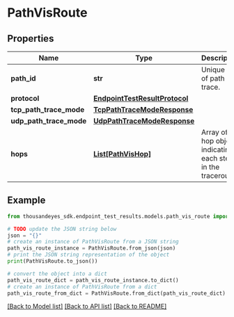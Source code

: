 # PathVisRoute


## Properties

Name | Type | Description | Notes
------------ | ------------- | ------------- | -------------
**path_id** | **str** | Unique ID of path trace. | [optional] [readonly] 
**protocol** | [**EndpointTestResultProtocol**](EndpointTestResultProtocol.md) |  | [optional] 
**tcp_path_trace_mode** | [**TcpPathTraceModeResponse**](TcpPathTraceModeResponse.md) |  | [optional] 
**udp_path_trace_mode** | [**UdpPathTraceModeResponse**](UdpPathTraceModeResponse.md) |  | [optional] 
**hops** | [**List[PathVisHop]**](PathVisHop.md) | Array of hop objects indicating each step in the traceroute. | [optional] 

## Example

```python
from thousandeyes_sdk.endpoint_test_results.models.path_vis_route import PathVisRoute

# TODO update the JSON string below
json = "{}"
# create an instance of PathVisRoute from a JSON string
path_vis_route_instance = PathVisRoute.from_json(json)
# print the JSON string representation of the object
print(PathVisRoute.to_json())

# convert the object into a dict
path_vis_route_dict = path_vis_route_instance.to_dict()
# create an instance of PathVisRoute from a dict
path_vis_route_from_dict = PathVisRoute.from_dict(path_vis_route_dict)
```
[[Back to Model list]](../README.md#documentation-for-models) [[Back to API list]](../README.md#documentation-for-api-endpoints) [[Back to README]](../README.md)


